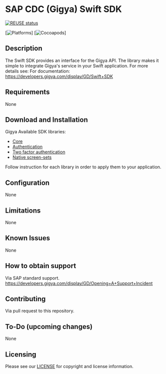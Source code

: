 # SAP CDC (Gigya) Swift SDK
[![REUSE status](https://api.reuse.software/badge/github.com/SAP/gigya-swift-sdk)](https://api.reuse.software/info/github.com/SAP/gigya-swift-sdk)

[![Platforms](https://img.shields.io/cocoapods/p/Gigya)]
[![Cocoapods](https://img.shields.io/cocoapods/v/Gigya)]

## Description
The Swift SDK provides an interface for the Gigya API.
The library makes it simple to integrate Gigya's service in your Swift application.
For more details see: For documentation: https://developers.gigya.com/display/GD/Swift+SDK

## Requirements
None

## Download and Installation
Gigya Available SDK libraries:
* [Core](https://sap.github.io/gigya-swift-sdk/GigyaSwift/)
* [Authentication](https://sap.github.io/gigya-swift-sdk/GigyaAuth/)
* [Two factor authentication](https://sap.github.io/gigya-swift-sdk/GigyaTfa/)
* [Native screen-sets](https://sap.github.io/gigya-nSS/)

Follow instruction for each library in order to apply them to your application.

## Configuration
None

## Limitations
None

## Known Issues
None

## How to obtain support
Via SAP standard support.
https://developers.gigya.com/display/GD/Opening+A+Support+Incident

## Contributing
Via pull request to this repository.

## To-Do (upcoming changes)
None

## Licensing
Please see our [LICENSE](https://github.com/SAP/gigya-swift-sdk/blob/main/LICENSES/Apache-2.0.txt) for copyright and license information.
